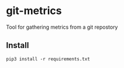 # git-metrics
Tool for gathering metrics from a git repostory

## Install
`pip3 install -r requirements.txt`

